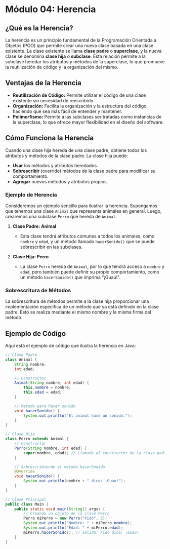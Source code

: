 # Módulo 04: Herencia

## ¿Qué es la Herencia?
La herencia es un principio fundamental de la Programación Orientada a Objetos (POO) que permite crear una nueva clase basada en una clase existente. La clase existente se llama **clase padre** o **superclase**, y la nueva clase se denomina **clase hija** o **subclase**. Esta relación permite a la subclase heredar los atributos y métodos de la superclase, lo que promueve la reutilización de código y la organización del mismo.

## Ventajas de la Herencia
- **Reutilización de Código:** Permite utilizar el código de una clase existente sin necesidad de reescribirlo.
- **Organización:** Facilita la organización y la estructura del código, haciendo que sea más fácil de entender y mantener.
- **Polimorfismo:** Permite a las subclases ser tratadas como instancias de la superclase, lo que ofrece mayor flexibilidad en el diseño del software.

## Cómo Funciona la Herencia
Cuando una clase hija hereda de una clase padre, obtiene todos los atributos y métodos de la clase padre. La clase hija puede:
- **Usar** los métodos y atributos heredados.
- **Sobrescribir** (override) métodos de la clase padre para modificar su comportamiento.
- **Agregar** nuevos métodos y atributos propios.

### Ejemplo de Herencia
Consideremos un ejemplo sencillo para ilustrar la herencia. Supongamos que tenemos una clase `Animal` que representa animales en general. Luego, crearemos una subclase `Perro` que hereda de `Animal`:

1. **Clase Padre: Animal**
   - Esta clase tendrá atributos comunes a todos los animales, como `nombre` y `edad`, y un método llamado `hacerSonido()` que se puede sobrescribir en las subclases.

2. **Clase Hija: Perro**
   - La clase `Perro` hereda de `Animal`, por lo que tendrá acceso a `nombre` y `edad`, pero también puede definir su propio comportamiento, como un método `hacerSonido()` que imprima "¡Guau!".

### Sobrescritura de Métodos
La sobrescritura de métodos permite a la clase hija proporcionar una implementación específica de un método que ya está definido en la clase padre. Esto se realiza mediante el mismo nombre y la misma firma del método.

## Ejemplo de Código
Aquí está el ejemplo de código que ilustra la herencia en Java:

```java
// Clase Padre
class Animal {
    String nombre;
    int edad;

    // Constructor
    Animal(String nombre, int edad) {
        this.nombre = nombre;
        this.edad = edad;
    }

    // Método para hacer sonido
    void hacerSonido() {
        System.out.println("El animal hace un sonido.");
    }
}

// Clase Hija
class Perro extends Animal {
    // Constructor
    Perro(String nombre, int edad) {
        super(nombre, edad); // Llamada al constructor de la clase padre
    }

    // Sobrescribiendo el método hacerSonido
    @Override
    void hacerSonido() {
        System.out.println(nombre + " dice: ¡Guau!");
    }
}

// Clase Principal
public class Main {
    public static void main(String[] args) {
        // Creando un objeto de la clase Perro
        Perro miPerro = new Perro("Fido", 3);
        System.out.println("Nombre: " + miPerro.nombre);
        System.out.println("Edad: " + miPerro.edad);
        miPerro.hacerSonido(); // Salida: Fido dice: ¡Guau!
    }
}
